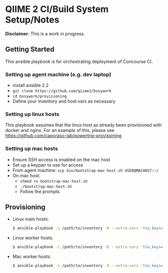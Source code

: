 # QIIME 2 CI/Build System Setup/Notes

**Disclaimer**: This is a work in progress.

## Getting Started

This ansible playbook is for orchestrating deployment of Concourse CI.

### Setting up agent machine (e.g. dev laptop)

- install ansible 2.2
- `git clone https://github.com/qiime2/busywork`
- `cd busywork/provisioning`
- Define your inventory and host vars as necessary

### Setting up linux hosts

This playbook assumes that the linux host as already been provisioned with
docker and nginx. For an example of this, please see
https://github.com/caporaso-lab/powertrip-provisioning

### Setting up mac hosts

- Ensure SSH access is enabled on the mac host
- Set up a keypair to use for access
- From agent machine: `scp bin/bootstrap-mac-host.sh USER@MACHOST:~/`
- On mac host:
    - `chmod +x bootstrap-mac-host.sh`
    - `./bootstrap-mac-host.sh`
    - Follow the prompts

## Provisioning

- Linux main hosts:

    ```bash
    $ ansible-playbook -i /path/to/inventory -K --extra-vars 'tsa_keys=/path/to/keys' atc.yml
    ```

- Linux worker hosts:

    ```bash
    $ ansible-playbook -i /path/to/inventory -K --extra-vars 'tsa_keys=/path/to/keys' linux_workers.yml
    ```

- Mac worker hosts:

    ```bash
    $ ansible-playbook -i /path/to/inventory -K --extra-vars 'tsa_keys=/path/to/keys' mac_workers.yml
    ```
